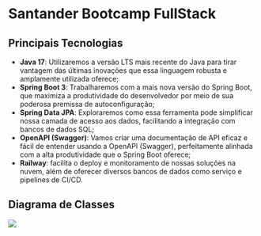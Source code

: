 # Santander Bootcamp FullStack

## Principais Tecnologias
 - **Java 17**: Utilizaremos a versão LTS mais recente do Java para tirar vantagem das últimas inovações que essa linguagem robusta e amplamente utilizada oferece;
 - **Spring Boot 3**: Trabalharemos com a mais nova versão do Spring Boot, que maximiza a produtividade do desenvolvedor por meio de sua poderosa premissa de autoconfiguração;
 - **Spring Data JPA**: Exploraremos como essa ferramenta pode simplificar nossa camada de acesso aos dados, facilitando a integração com bancos de dados SQL;
 - **OpenAPI (Swagger)**: Vamos criar uma documentação de API eficaz e fácil de entender usando a OpenAPI (Swagger), perfeitamente alinhada com a alta produtividade que o Spring Boot oferece;
 - **Railway**: facilita o deploy e monitoramento de nossas soluções na nuvem, além de oferecer diversos bancos de dados como serviço e pipelines de CI/CD.

## Diagrama de Classes


[![](https://mermaid.ink/img/pako:eNqdUrtuwzAM_BWBY2EPXb0FKbo1S9AlVQdGolMBFmXogSII_O-VbRmBkzZDF5E8UryTyAsopwkaUB2G8GLw5NFKFmKKxXsgLy5jLES9j97wSTBaKshGKZc4CpxtQV8JY_L08Sna2QslsUWvhcpHiXf0HXIVZzMig-Qr89L6ljzZI_k1hididV56TgXiiB2yojXYGWviHVORe8tklOM1oikob_po5sSqyfS0R1ofShg_4r_804gkPEsQT3VdvM11IHf5XfbKm_-8vy1D-vXyqBYqsOQtGp13Z1IuIX5R3gxosqupxdRFCZKHXIopuv2ZFTTRJ6og9RojlW2DpsUuZJS0ic6_lX0cTQU98sG5pWb4AZNo3Wc?type=png)](https://mermaid-js.github.io/mermaid-live-editor/edit#pako:eNqdUrtuwzAM_BWBY2EPXb0FKbo1S9AlVQdGolMBFmXogSII_O-VbRmBkzZDF5E8UryTyAsopwkaUB2G8GLw5NFKFmKKxXsgLy5jLES9j97wSTBaKshGKZc4CpxtQV8JY_L08Sna2QslsUWvhcpHiXf0HXIVZzMig-Qr89L6ljzZI_k1hididV56TgXiiB2yojXYGWviHVORe8tklOM1oikob_po5sSqyfS0R1ofShg_4r_804gkPEsQT3VdvM11IHf5XfbKm_-8vy1D-vXyqBYqsOQtGp13Z1IuIX5R3gxosqupxdRFCZKHXIopuv2ZFTTRJ6og9RojlW2DpsUuZJS0ic6_lX0cTQU98sG5pWb4AZNo3Wc)

